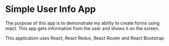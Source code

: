 # Simple User Info App

The purpose of this app is to demonstrate my ability to create forms using react. This app gets information from the user and shows it on the screen.

This application uses React, React Redux, React Router and React Bootstrap
